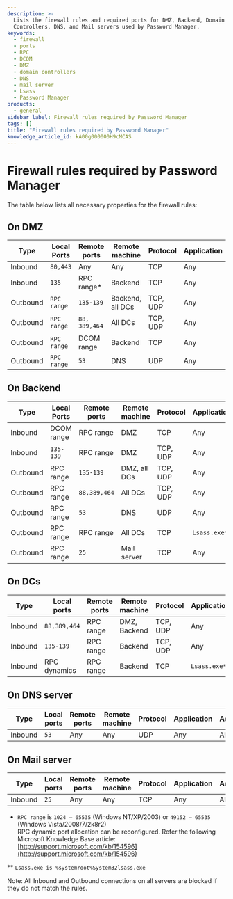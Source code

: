 ```yaml
---
description: >-
  Lists the firewall rules and required ports for DMZ, Backend, Domain
  Controllers, DNS, and Mail servers used by Password Manager.
keywords:
  - firewall
  - ports
  - RPC
  - DCOM
  - DMZ
  - domain controllers
  - DNS
  - mail server
  - Lsass
  - Password Manager
products:
  - general
sidebar_label: Firewall rules required by Password Manager
tags: []
title: "Firewall rules required by Password Manager"
knowledge_article_id: kA00g000000H9cMCAS
---
```


# Firewall rules required by Password Manager

The table below lists all necessary properties for the firewall rules:

## On DMZ

| Type    | Local Ports | Remote ports | Remote machine | Protocol   | Application | Action |
|---------|-------------|--------------|----------------|------------|-------------|--------|
| Inbound | `80,443`    | Any          | Any            | TCP        | Any         | Allow  |
| Inbound | `135`       | RPC range*   | Backend        | TCP        | Any         | Allow  |
| Outbound| `RPC range` | `135-139`    | Backend, all DCs | TCP, UDP | Any         | Allow  |
| Outbound| `RPC range` | `88, 389,464`| All DCs        | TCP, UDP   | Any         | Allow  |
| Outbound| `RPC range` | DCOM range   | Backend        | TCP        | Any         | Allow  |
| Outbound| `RPC range` | `53`         | DNS            | UDP        | Any         | Allow  |

## On Backend

| Type    | Local Ports  | Remote ports | Remote machine            | Protocol   | Application     | Action |
|---------|--------------|--------------|---------------------------|------------|-----------------|--------|
| Inbound | DCOM range   | RPC range    | DMZ                       | TCP        | Any             | Allow  |
| Inbound | `135-139`    | RPC range    | DMZ                       | TCP, UDP   | Any             | Allow  |
| Outbound| RPC range    | `135-139`    | DMZ, all DCs              | TCP, UDP   | Any             | Allow  |
| Outbound| RPC range    | `88,389,464` | All DCs                   | TCP, UDP   | Any             | Allow  |
| Outbound| RPC range    | `53`         | DNS                       | UDP        | Any             | Allow  |
| Outbound| RPC range    | RPC range    | All DCs                   | TCP        | `Lsass.exe**`   | Allow  |
| Outbound| RPC range    | `25`         | Mail server               | TCP        | Any             | Allow  |

## On DCs

| Type    | Local ports   | Remote ports | Remote machine      | Protocol   | Application      | Action |
|---------|----------------|--------------|---------------------|------------|------------------|--------|
| Inbound | `88,389,464`   | RPC range    | DMZ, Backend        | TCP, UDP   | Any              | Allow  |
| Inbound | `135-139`      | RPC range    | Backend             | TCP, UDP   | Any              | Allow  |
| Inbound | RPC dynamics   | RPC range    | Backend             | TCP        | `Lsass.exe**`    | Allow  |

## On DNS server

| Type    | Local ports | Remote ports | Remote machine | Protocol | Application | Action |
|---------|-------------|--------------|----------------|----------|-------------|--------|
| Inbound | `53`        | Any          | Any            | UDP      | Any         | Allow  |

## On Mail server

| Type    | Local ports | Remote ports | Remote machine | Protocol | Application | Action |
|---------|-------------|--------------|----------------|----------|-------------|--------|
| Inbound | `25`        | Any          | Any            | TCP      | Any         | Allow  |

* `RPC range` is `1024 – 65535` (Windows NT/XP/2003) or `49152 – 65535` (Windows Vista/2008/7/2k8r2)  
RPC dynamic port allocation can be reconfigured. Refer the following Microsoft Knowledge Base article: [http://support.microsoft.com/kb/154596](http://support.microsoft.com/kb/154596)

** `Lsass.exe is %systemroot%System32lsass.exe`

Note: All Inbound and Outbound connections on all servers are blocked if they do not match the rules.
